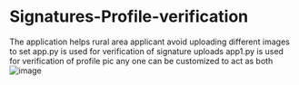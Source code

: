 # Signatures-Profile-verification
The application helps rural area applicant avoid uploading different images to set
app.py is used for verification of signature uploads
app1.py is used for verification of profile pic 
any one can be customized to act as both
![image](https://user-images.githubusercontent.com/77600063/159161349-59e455d7-0856-42a7-8fdd-7c274f29695a.png)

